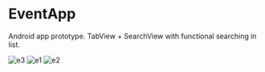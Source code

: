 # EventApp

Android app prototype. TabView + SearchView with functional searching in list.

![e3](https://user-images.githubusercontent.com/18172067/43370129-da0c6490-9379-11e8-976c-c2eadceee3ba.JPG)
![e1](https://user-images.githubusercontent.com/18172067/43370130-da4a8716-9379-11e8-9ed9-c396f0a756ef.JPG)
![e2](https://user-images.githubusercontent.com/18172067/43370131-da6a95e2-9379-11e8-84de-ebd3254d76cd.JPG)
